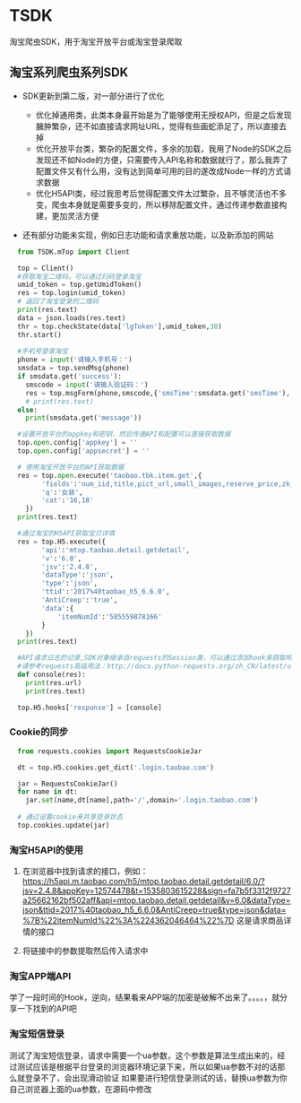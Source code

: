 # TSDK
淘宝爬虫SDK，用于淘宝开放平台或淘宝登录爬取


##  淘宝系列爬虫系列SDK
  
  - SDK更新到第二版，对一部分进行了优化
    * 优化掉通用类，此类本身最开始是为了能够使用无授权API，但是之后发现臃肿繁杂，还不如直接请求网址URL，觉得有些画蛇添足了，所以直接去掉
    * 优化开放平台类，繁杂的配置文件，多余的加载，我用了Node的SDK之后发现还不如Node的方便，只需要传入API名称和数据就行了，那么我弄了配置文件又有什么用，没有达到简单可用的目的遂改成Node一样的方式请求数据
    * 优化H5API类，经过我思考后觉得配置文件太过繁杂，且不够灵活也不多变，爬虫本身就是需要多变的，所以移除配置文件，通过传递参数直接构建，更加灵活方便

  - 还有部分功能未实现，例如日志功能和请求重放功能，以及新添加的网站

```python
  from TSDK.mTop import Client

  top = Client()
  #获取淘宝二维码，可以通过扫码登录淘宝
  umid_token = top.getUmidToken()
  res = top.login(umid_token)
  # 返回了淘宝登录的二维码
  print(res.text)
  data = json.loads(res.text)
  thr = top.checkState(data['lgToken'],umid_token,30)
  thr.start()
  
  #手机号登录淘宝
  phone = input('请输入手机号：')
  smsdata = top.sendMsg(phone)
  if smsdata.get('success'):
    smscode = input('请输入验证码：')
    res = top.msgForm(phone,smscode,{'smsTime':smsdata.get('smsTime'),'smsToken':smsdata.get('smsToken')})
    # print(res.text)
  else:
    print(smsdata.get('message'))

  #设置开放平台的appkey和密钥，然后传递API和配置可以直接获取数据
  top.open.config['appkey'] = ''
  top.open.config['appsecret'] = ''

  # 使用淘宝开放平台的API获取数据
  res = top.open.execute('taobao.tbk.item.get',{
        'fields':'num_iid,title,pict_url,small_images,reserve_price,zk_final_price,user_type,provcity,item_url,seller_id,volume,nick',
        'q':'女装',
        'cat':'16,18'
    })
  print(res.text)

  #通过淘宝的H5API获取宝贝详情
  res = top.H5.execute({
        'api':'mtop.taobao.detail.getdetail',
        'v':'6.0',
        'jsv':'2.4.8',
        'dataType':'json',
        'type':'json',
        'ttid':'2017%40taobao_h5_6.6.0',
        'AntiCreep':'true',
        'data':{
            'itemNumId':'585559878166'
        }
    })
  print(res.text)
```



```python
  #API请求日志的记录,SDK对象继承自requests的Session类，可以通过添加hook来获取响应
  #请参考requests高级用法：http://docs.python-requests.org/zh_CN/latest/user/advanced.html
  def console(res):
    print(res.url)
    print(res.text)

  top.H5.hooks['response'] = [console]

```

### Cookie的同步

```python
  from requests.cookies import RequestsCookieJar

  dt = top.H5.cookies.get_dict('.login.taobao.com')

  jar = RequestsCookieJar()
  for name in dt:
    jar.set(name,dt[name],path='/',domain='.login.taobao.com')
  
  # 通过设置cookie来共享登录状态
  top.cookies.update(jar)

```

### 淘宝H5API的使用
  1.  在浏览器中找到请求的接口，例如：https://h5api.m.taobao.com/h5/mtop.taobao.detail.getdetail/6.0/?jsv=2.4.8&appKey=12574478&t=1535803615228&sign=fa7b5f3312f9727a25662162bf502aff&api=mtop.taobao.detail.getdetail&v=6.0&dataType=json&ttid=2017%40taobao_h5_6.6.0&AntiCreep=true&type=json&data=%7B%22itemNumId%22%3A%224362046464%22%7D
  这是请求商品详情的接口

  2.  将链接中的参数提取然后传入请求中

###  淘宝APP端API

  学了一段时间的Hook，逆向，结果看来APP端的加密是破解不出来了。。。。，就分享一下找到的API吧


### 淘宝短信登录

  测试了淘宝短信登录，请求中需要一个ua参数，这个参数是算法生成出来的，经过测试应该是根据平台登录的浏览器环境记录下来，所以如果ua参数不对的话那么就登录不了，会出现滑动验证
  如果要进行短信登录测试的话，替换ua参数为你自己浏览器上面的ua参数，在源码中修改
  

